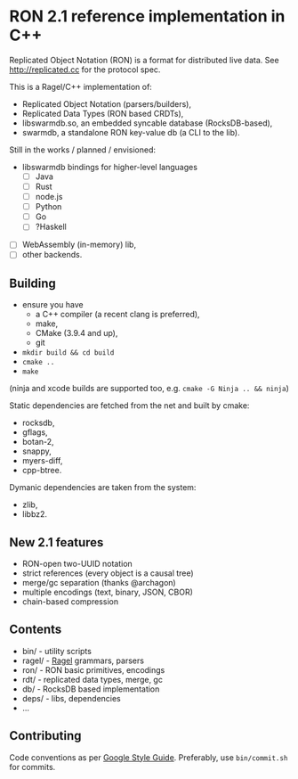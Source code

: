 # RON 2.1 reference implementation in C++

Replicated Object Notation (RON) is a format for distributed live data.
See http://replicated.cc for the protocol spec.

This is a Ragel/C++ implementation of:

* Replicated Object Notation (parsers/builders),
* Replicated Data Types (RON based CRDTs),
* libswarmdb.so, an embedded syncable database (RocksDB-based),
* swarmdb, a standalone RON key-value db (a CLI to the lib).

Still in the works / planned / envisioned:

* libswarmdb bindings for higher-level languages
    - [ ] Java
    - [ ] Rust
    - [ ] node.js
    - [ ] Python
    - [ ] Go
    - [ ] ?Haskell
- [ ] WebAssembly (in-memory) lib,
- [ ] other backends.

## Building

* ensure you have
    * a C++ compiler (a recent clang is preferred),
    * make,
    * CMake (3.9.4 and up),
    * git
* `mkdir build && cd build`
* `cmake ..`
* `make`

(ninja and xcode builds are supported too, e.g. `cmake -G Ninja .. && ninja`)

Static dependencies are fetched from the net and built by cmake:

* rocksdb,
* gflags,
* botan-2,
* snappy,
* myers-diff,
* cpp-btree.

Dymanic dependencies are taken from the system:

* zlib,
* libbz2.

## New 2.1 features

* RON-open two-UUID notation
* strict references (every object is a causal tree)
* merge/gc separation (thanks @archagon)
* multiple encodings (text, binary, JSON, CBOR)
* chain-based compression

## Contents

* bin/ - utility scripts
* ragel/ - [Ragel](http://www.colm.net/open-source/ragel/) grammars, parsers
* ron/ - RON basic primitives, encodings
* rdt/ - replicated data types, merge, gc
* db/ - RocksDB based implementation
* deps/ - libs, dependencies
* ...

## Contributing

Code conventions as per [Google Style Guide](https://google.github.io/styleguide/cppguide.html).
Preferably, use `bin/commit.sh` for commits.
